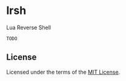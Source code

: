 lrsh
====
Lua Reverse Shell

`TODO`

License
-------
Licensed under the terms of the [MIT License](LICENSE).
